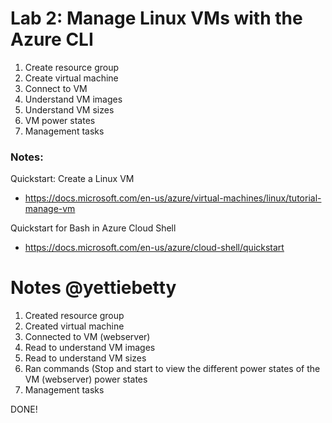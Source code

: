 # Lab 2: Manage Linux VMs with the Azure CLI

1. Create resource group
2. Create virtual machine
3. Connect to VM
4. Understand VM images
5. Understand VM sizes
6. VM power states
7. Management tasks

### Notes:

Quickstart: Create a Linux VM
* https://docs.microsoft.com/en-us/azure/virtual-machines/linux/tutorial-manage-vm

Quickstart for Bash in Azure Cloud Shell
* https://docs.microsoft.com/en-us/azure/cloud-shell/quickstart

# Notes     @yettiebetty
1. Created resource group
2. Created virtual machine
3. Connected to VM (webserver)
4. Read to understand VM images
5. Read to understand VM sizes
6. Ran commands (Stop and start to view the different power states of the VM (webserver) power states
7. Management tasks

DONE!
